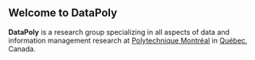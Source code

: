 ## Welcome to DataPoly

**DataPoly** is a research group specializing in all aspects of data and information management research at [Polytechnique Montréal](https://www.polymtl.ca/gigl/) in [Québec](https://en.wikipedia.org/wiki/Quebec), Canada. 

<!--Our research focuses on the foundations of analytical data management systems to ***empower individuals and organizations to easily make sense of their varying datasets at scale***. We develop systems for different phases of the data management cycle with a focus on: i) data preparation; ii) querying heterogeneous datasets; iii) interactive knowledge management; and iv) visual data interfaces. Within these phases, we research performance considerations in query execution and optimization, debuggability and tracing, data interface design, and higher-level applications. Finally, we highly value deployments to end users of all technical levels.-->
